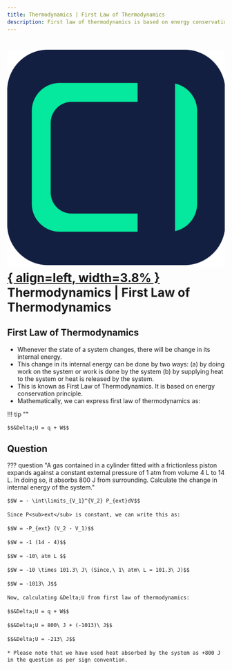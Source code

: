 ```yaml
---
title: Thermodynamics | First Law of Thermodynamics
description: First law of thermodynamics is based on energy conservation principle.
---
```


# [![ChemistryEdu Logo](../../images/favicon.svg){ align=left, width=3.8% }](../../index.md)  Thermodynamics | First Law of Thermodynamics

## First Law of Thermodynamics

* Whenever the state of a system changes, there will be change in its internal energy.
* This change in its internal energy can be done by two ways: (a) by doing work on the system or work is done by the system (b) by supplying heat to the system or heat is released by the system.
* This is known as First Law of Thermodynamics. It is based on energy conservation principle.
* Mathematically, we can express first law of thermodynamics as:

!!! tip ""

    $$&Delta;U = q + W$$

## Question

??? question "A gas contained in a cylinder fitted with a frictionless piston expands against a constant external pressure of 1 atm from volume 4 L to 14 L. In doing so, it absorbs 800 J from surrounding. Calculate the change in internal energy of the system."

    $$W = - \int\limits_{V_1}^{V_2} P_{ext}dV$$

    Since P<sub>ext</sub> is constant, we can write this as:

    $$W = -P_{ext} (V_2 - V_1)$$

    $$W = -1 (14 - 4)$$

    $$W = -10\ atm L $$

    $$W = -10 \times 101.3\ J\ (Since,\ 1\ atm\ L = 101.3\ J)$$

    $$W = -1013\ J$$

    Now, calculating &Delta;U from first law of thermodynamics:

    $$&Delta;U = q + W$$

    $$&Delta;U = 800\ J + (-1013)\ J$$

    $$&Delta;U = -213\ J$$

    * Please note that we have used heat absorbed by the system as +800 J in the question as per sign convention.
